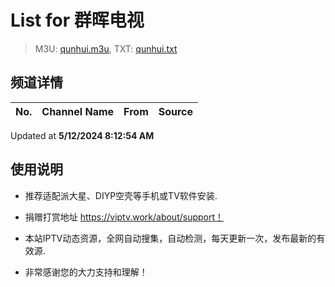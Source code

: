 # List for **群晖电视**

> M3U: [qunhui.m3u](./qunhui.m3u ), TXT: [qunhui.txt](./txt/qunhui.txt )

## 频道详情

| No. | Channel Name | From | Source |
| --- | ------------ | ---- | ------ |


Updated at **5/12/2024 8:12:54 AM**

## 使用说明

- 推荐适配派大星、DIYP空壳等手机或TV软件安装.

- 捐赠打赏地址 <https://viptv.work/about/support！>

- 本站IPTV动态资源，全网自动搜集，自动检测，每天更新一次，发布最新的有效源.

- 非常感谢您的大力支持和理解！
